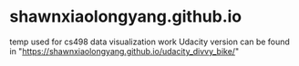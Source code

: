 # shawnxiaolongyang.github.io
temp used for cs498 data visualization work
Udacity version can be found in "https://shawnxiaolongyang.github.io/udacity_divvy_bike/"
